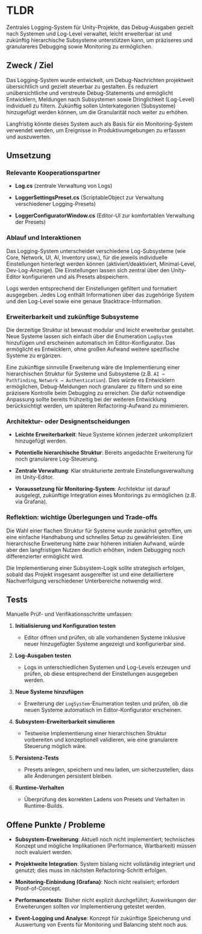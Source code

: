 # TLDR

Zentrales Logging-System für Unity-Projekte, das Debug-Ausgaben gezielt nach Systemen und Log-Level verwaltet, leicht erweiterbar ist und zukünftig hierarchische Subsysteme unterstützen kann, um präziseres und granulareres Debugging sowie Monitoring zu ermöglichen.

## Zweck / Ziel

Das Logging-System wurde entwickelt, um Debug-Nachrichten projektweit übersichtlich und gezielt steuerbar zu gestalten. Es reduziert unübersichtliche und verstreute Debug-Statements und ermöglicht Entwicklern, Meldungen nach Subsystemen sowie Dringlichkeit (Log-Level) individuell zu filtern. Zukünftig sollen Unterkategorien (Subsysteme) hinzugefügt werden können, um die Granularität noch weiter zu erhöhen.

Langfristig könnte dieses System auch als Basis für ein Monitoring-System verwendet werden, um Ereignisse in Produktivumgebungen zu erfassen und auszuwerten.

## Umsetzung

### Relevante Kooperationspartner

- **Log.cs** (zentrale Verwaltung von Logs)
    
- **LoggerSettingsPreset.cs** (ScriptableObject zur Verwaltung verschiedener Logging-Presets)
    
- **LoggerConfiguratorWindow.cs** (Editor-UI zur komfortablen Verwaltung der Presets)
    

### Ablauf und Interaktionen

Das Logging-System unterscheidet verschiedene Log-Subsysteme (wie Core, Network, UI, AI, Inventory usw.), für die jeweils individuelle Einstellungen hinterlegt werden können (aktiviert/deaktiviert, Minimal-Level, Dev-Log-Anzeige). Die Einstellungen lassen sich zentral über den Unity-Editor konfigurieren und als Presets abspeichern.

Logs werden entsprechend der Einstellungen gefiltert und formatiert ausgegeben. Jedes Log enthält Informationen über das zugehörige System und den Log-Level sowie eine genaue Stacktrace-Information.

### Erweiterbarkeit und zukünftige Subsysteme

Die derzeitige Struktur ist bewusst modular und leicht erweiterbar gestaltet. Neue Systeme lassen sich einfach über die Enumeration `LogSystem` hinzufügen und erscheinen automatisch im Editor-Konfigurator. Das ermöglicht es Entwicklern, ohne großen Aufwand weitere spezifische Systeme zu ergänzen.

Eine zukünftige sinnvolle Erweiterung wäre die Implementierung einer hierarchischen Struktur für Systeme und Subsysteme (z.B. `AI → Pathfinding`, `Network → Authentication`). Dies würde es Entwicklern ermöglichen, Debug-Meldungen noch granularer zu filtern und so eine präzisere Kontrolle beim Debugging zu erreichen. Die dafür notwendige Anpassung sollte bereits frühzeitig bei der weiteren Entwicklung berücksichtigt werden, um späteren Refactoring-Aufwand zu minimieren.

### Architektur- oder Designentscheidungen

- **Leichte Erweiterbarkeit**: Neue Systeme können jederzeit unkompliziert hinzugefügt werden.
    
- **Potentielle hierarchische Struktur**: Bereits angedachte Erweiterung für noch granularere Log-Steuerung.
    
- **Zentrale Verwaltung**: Klar strukturierte zentrale Einstellungsverwaltung im Unity-Editor.
    
- **Voraussetzung für Monitoring-System**: Architektur ist darauf ausgelegt, zukünftige Integration eines Monitorings zu ermöglichen (z.B. via Grafana).
    

### Reflektion: wichtige Überlegungen und Trade-offs

Die Wahl einer flachen Struktur für Systeme wurde zunächst getroffen, um eine einfache Handhabung und schnelles Setup zu gewährleisten. Eine hierarchische Erweiterung hätte zwar höheren initialen Aufwand, würde aber den langfristigen Nutzen deutlich erhöhen, indem Debugging noch differenzierter ermöglicht wird.

Die Implementierung einer Subsystem-Logik sollte strategisch erfolgen, sobald das Projekt insgesamt ausgereifter ist und eine detailliertere Nachverfolgung verschiedener Unterbereiche notwendig wird.


## Tests

Manuelle Prüf- und Verifikationsschritte umfassen:

1. **Initialisierung und Konfiguration testen**
    
    - Editor öffnen und prüfen, ob alle vorhandenen Systeme inklusive neuer hinzugefügter Systeme angezeigt und konfigurierbar sind.
        
2. **Log-Ausgaben testen**
    
    - Logs in unterschiedlichen Systemen und Log-Levels erzeugen und prüfen, ob diese entsprechend der Einstellungen ausgegeben werden.
        
3. **Neue Systeme hinzufügen**
    
    - Erweiterung der `LogSystem`-Enumeration testen und prüfen, ob die neuen Systeme automatisch im Editor-Konfigurator erscheinen.
        
4. **Subsystem-Erweiterbarkeit simulieren**
    
    - Testweise Implementierung einer hierarchischen Struktur vorbereiten und konzeptionell validieren, wie eine granularere Steuerung möglich wäre.
        
5. **Persistenz-Tests**
    
    - Presets anlegen, speichern und neu laden, um sicherzustellen, dass alle Änderungen persistent bleiben.
        
6. **Runtime-Verhalten**
    
    - Überprüfung des korrekten Ladens von Presets und Verhalten in Runtime-Builds.
        

## Offene Punkte / Probleme

- **Subsystem-Erweiterung**: Aktuell noch nicht implementiert; technisches Konzept und mögliche Implikationen (Performance, Wartbarkeit) müssen noch evaluiert werden.
    
- **Projektweite Integration**: System bislang nicht vollständig integriert und genutzt; dies muss im nächsten Refactoring-Schritt erfolgen.
    
- **Monitoring-Einbindung (Grafana)**: Noch nicht realisiert; erfordert Proof-of-Concept.
    
- **Performancetests**: Bisher nicht explizit durchgeführt; Auswirkungen der Erweiterungen sollten vor Implementierung getestet werden.
    
- **Event-Logging und Analyse**: Konzept für zukünftige Speicherung und Auswertung von Events für Monitoring und Balancing steht noch aus.